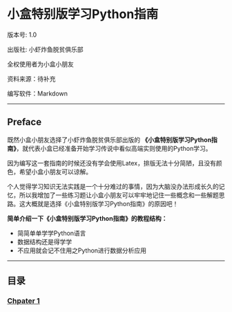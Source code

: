 # 小盒特别版学习Python指南

版本号: 1.0

出版社: 小虾炸鱼脱贫俱乐部

全权使用者为小盒小朋友

资料来源：待补充

编写软件：Markdown

---
## Preface

既然小盒小朋友选择了小虾炸鱼脱贫俱乐部出版的 **《小盒特别版学习Python指南》**，就代表小盒已经准备开始学习传说中看似高端实则使用的Python学习。

因为编写这一套指南的时候还没有学会使用Latex，排版无法十分简陋，且没有颜色，希望小盒小朋友可以谅解。

个人觉得学习知识无法实践是一个十分难过的事情，因为大脑没办法形成长久的记忆，所以我增加了一些练习题让小盒小朋友可以牢牢地记住一些概念和一些解题思路。这大概就是选择《小盒特别版学习Python指南》的原因吧！

**简单介绍一下《小盒特别版学习Python指南》的教程结构：**
* 简简单单学学Python语言
* 数据结构还是得学学
* 不应用就会记不住用之Python进行数据分析应用

---
## 目录

### [Chpater 1](https://github.com/Littleshrimp07/Python_Littlebox/blob/main/Chapter%201%20%E7%9B%AE%E5%BD%95.md#chapter-1)
